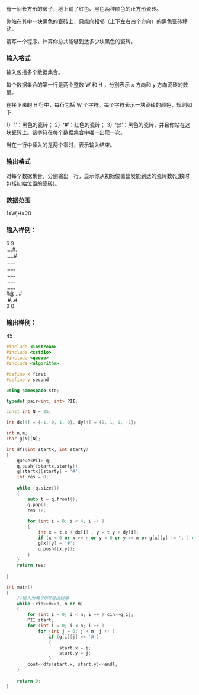 有一间长方形的房子，地上铺了红色、黑色两种颜色的正方形瓷砖。

你站在其中一块黑色的瓷砖上，只能向相邻（上下左右四个方向）的黑色瓷砖移动。

请写一个程序，计算你总共能够到达多少块黑色的瓷砖。

### 输入格式
输入包括多个数据集合。

每个数据集合的第一行是两个整数 W
 和 H
，分别表示 x
 方向和 y
 方向瓷砖的数量。

在接下来的 H
 行中，每行包括 W
 个字符。每个字符表示一块瓷砖的颜色，规则如下

1）‘.’：黑色的瓷砖；
2）‘#’：红色的瓷砖；
3）‘@’：黑色的瓷砖，并且你站在这块瓷砖上。该字符在每个数据集合中唯一出现一次。

当在一行中读入的是两个零时，表示输入结束。

### 输出格式
对每个数据集合，分别输出一行，显示你从初始位置出发能到达的瓷砖数(记数时包括初始位置的瓷砖)。

### 数据范围
1≤W,H≤20
### 输入样例：
6 9   
....#.   
.....#   
......   
......   
......   
......   
......   
#@...#   
.#..#.   
0 0  
### 输出样例：
45  
```c++
#include <iostream>
#include <cstdio>
#include <queue>
#include <algorithm>

#define x first
#define y second

using namespace std;

typedef pair<int, int> PII;

const int N = 25;

int dx[4] = {-1, 0, 1, 0}, dy[4] = {0, 1, 0, -1};

int n,m;
char g[N][N];

int dfs(int startx, int starty)
{
    queue<PII> q;
    q.push({startx,starty});
    g[startx][starty] = '#';
    int res = 0;
    
    while (q.size())
    {
        auto t = q.front();
        q.pop();
        res ++;
        
        for (int i = 0; i < 4; i ++ )
        {
            int x = t.x + dx[i] , y = t.y + dy[i];
            if (x < 0 or x >= n or y < 0 or y >= m or g[x][y] != '.') continue;
            g[x][y] = '#';
            q.push({x,y});
        }
    }
    return res;
    
}

int main()
{
    //输入为两个0时退出程序
    while (cin>>m>>n, n or m)
    {
        for (int i = 0; i < n; i ++ ) cin>>g[i];
        PII start;
        for (int i = 0; i < n; i ++ )
            for (int j = 0; j < m; j ++ )
                if (g[i][j] == '@')
                {
                    start.x = i;
                    start.y = j;
                }
        cout<<dfs(start.x, start.y)<<endl;
    }
    
    return 0;
}
```

